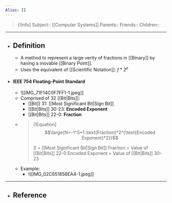 ```yaml
---
Alias: []
---
```

> [!Info]
> Subject:: [[Computer Systems]]
> Parents:: 
> Friends:: 
> Children:: 
---
- ## Definition
	- A method to represent a large verity of fractions in [[Binary]] by having a movable [[Binary Point]].
	- Uses the equivalent of [[Scientific Notation]]: $f*2^e$
- #### IEEE 754 Floating-Point Standard
	- ![[IMG_71F14C0F7FF1-1.jpeg]]
	- Comprised of 32 [[Bit|Bits]]:
		- [[Bit]] 31: [[Most Significant Bit|Sign Bit]]
		- [[Bit|Bits]] 30-23: **Encoded Exponent**
		- [[Bit|Bits]] 22-0: **Fraction**
	- > [!Equation]
	  > $$\large{N=-1^S*1.\text{Fraction}*2^{\text{Encoded Exponent}*2}}$$
	  > 
	  > $S$ = [[Most Significant Bit|Sign Bit]]
	  > $\text{Fraction}$ = Value of [[Bit|Bits]] 22-0
	  > $\text{Encoded Exponent}$ = Value of [[Bit|Bits]] 30-23
	- Example:
		- ![[IMG_02C651856EA4-1.jpeg]]
---
- ## Reference
